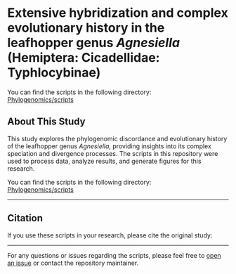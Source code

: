 # Extensive hybridization and complex evolutionary history in the leafhopper genus *Agnesiella* (Hemiptera: Cicadellidae: Typhlocybinae)

You can find the scripts in the following directory:  
[Phylogenomics/scripts](https://github.com/WJJ-97/Phylogenomics/tree/main/scripts)

## About This Study

This study explores the phylogenomic discordance and evolutionary history of the leafhopper genus *Agnesiella*, providing insights into its complex speciation and divergence processes. The scripts in this repository were used to process data, analyze results, and generate figures for this research.

You can find the scripts in the following directory:  
[Phylogenomics/scripts](https://github.com/WJJ-97/Phylogenomics/tree/main/scripts)


---

## Citation

If you use these scripts in your research, please cite the original study:



---

For any questions or issues regarding the scripts, please feel free to [open an issue](https://github.com/WJJ-97/Phylogenomics/issues) or contact the repository maintainer.
